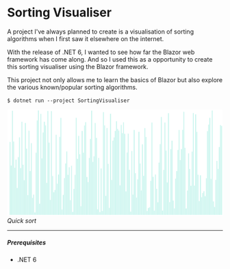 # Sorting Visualiser

A project I've always planned to create is a visualisation of sorting algorithms when I first saw it elsewhere on the internet.

With the release of .NET 6, I wanted to see how far the Blazor web framework has come along. And so I used this as a opportunity to create this sorting visualiser using the Blazor framework.

This project not only allows me to learn the basics of Blazor but also explore the various known/popular sorting algorithms.
```
$ dotnet run --project SortingVisualiser
```

![image]("./../visualiser-example.gif)
_Quick sort_

---
##### Prerequisites

- .NET 6
